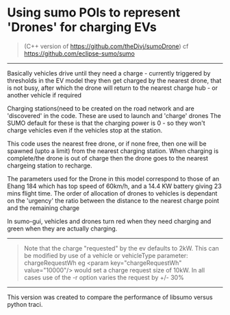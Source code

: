 # Using sumo POIs to represent 'Drones' for charging EVs
>  (C++ version of https://github.com/theDivj/sumoDrone)      cf <https://github.com/eclipse-sumo/sumo>                                    
---
  Basically vehicles drive until they need a charge - currently triggered by thresholds in the EV model
  they then get charged by the nearest drone, that is not busy, after which the drone will return to the nearest charge hub - or another vehicle if required  

  Charging stations(need to be created on the road network and are 'discovered' in the code. These are used to launch and 'charge' drones
  The SUMO default for these is that the charging power is 0 - so they won't charge vehicles even if the vehicles stop at the station.

  This code uses the nearest free drone, or if none free, then one will be spawned (upto a limit) from the nearest charging station.
  When charging is complete/the drone is out of charge then the drone goes to the nearest chargeing station to recharge.

  The parameters used for the Drone in this model correspond to those of an Ehang 184 which has top speed of 60km/h, and a 14.4 KW battery giving 23 mins flight time.
  The order of allocation of drones to vehicles is dependant on the 'urgency' the ratio between the distance to the nearest charge point and the remaining charge

  In sumo-gui, vehicles and drones turn red when they need charging and green when they are actually charging.
  
---
  > Note that the charge "requested" by the ev defaults to 2kW. This can be modified by use of a vehicle or vehicleType parameter:  chargeRequestWh
        eg \<param key="chargeRequestWh" value="10000"/\>   would set a charge request size of 10kW.  In all cases use of the -r option varies the request by +/- 30%
---
   This version was created to compare the performance of libsumo versus python traci.
